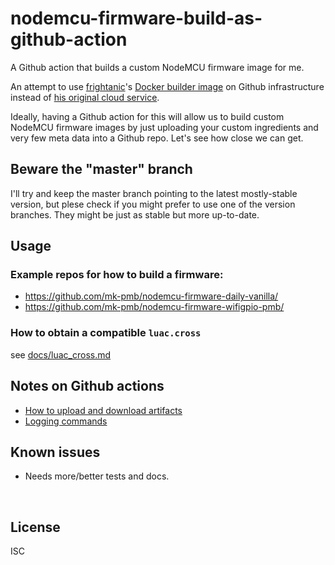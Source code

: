 ﻿
<!--#echo json="package.json" key="name" underline="=" -->
nodemcu-firmware-build-as-github-action
=======================================
<!--/#echo -->

<!--#echo json="package.json" key="description" -->
A Github action that builds a custom NodeMCU firmware image for me.
<!--/#echo -->


An attempt to use
[frightanic](https://frightanic.com/)'s
[Docker builder image](https://github.com/marcelstoer/docker-nodemcu-build)
on Github infrastructure instead of
[his original cloud service](https://nodemcu-build.com/).

Ideally, having a Github action for this will allow us to build custom
NodeMCU firmware images by just uploading your custom ingredients and
very few meta data into a Github repo. Let's see how close we can get.


Beware the "master" branch
--------------------------

I'll try and keep the master branch pointing to the latest mostly-stable
version, but plese check if you might prefer to use one of the version
branches. They might be just as stable but more up-to-date.



Usage
-----

### Example repos for how to build a firmware:

* https://github.com/mk-pmb/nodemcu-firmware-daily-vanilla/
* https://github.com/mk-pmb/nodemcu-firmware-wifigpio-pmb/

### How to obtain a compatible `luac.cross`

see [docs/luac_cross.md](docs/luac_cross.md)



Notes on Github actions
-----------------------

* [How to upload and download artifacts](https://help.github.com/en/actions/automating-your-workflow-with-github-actions/persisting-workflow-data-using-artifacts#passing-data-between-jobs-in-a-workflow)
* [Logging commands](https://help.github.com/en/actions/automating-your-workflow-with-github-actions/development-tools-for-github-actions#logging-commands)



Known issues
------------

* Needs more/better tests and docs.







<!--#toc stop="scan" -->
&nbsp;


License
-------
<!--#echo json="package.json" key=".license" -->
ISC
<!--/#echo -->
